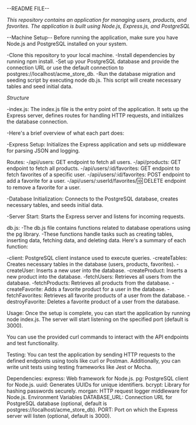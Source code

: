 --README FILE--


*This repository contains an application for managing users, products, and favorites. The application is built using Node.js, Express.js, and PostgreSQL*

--Machine Setup--
Before running the application, make sure you have Node.js and PostgreSQL installed on your system.

-Clone this repository to your local machine.
-Install dependencies by running npm install.
-Set up your PostgreSQL database and provide the connection URL or use the default connection to postgres://localhost/acme_store_db.
-Run the database migration and seeding script by executing node db.js. This script will create necessary tables and seed initial data.

*Structure*

-index.js:
The index.js file is the entry point of the application. 
It sets up the Express server, defines routes for handling HTTP requests, and initializes the database connection. 

-Here's a brief overview of what each part does:

-Express Setup: Initializes the Express application and sets up middleware for parsing JSON and logging.

Routes:
-/api/users: GET endpoint to fetch all users.
-/api/products: GET endpoint to fetch all products.
-/api/users/:id/favorites: GET endpoint to fetch favorites of a specific user.
-/api/users/:id/favorites: POST endpoint to add a favorite for a user.
-/api/users/:userId/favorites/:id: DELETE endpoint to remove a favorite for a user.

-Database Initialization:
Connects to the PostgreSQL database, creates necessary tables, and seeds initial data.

-Server Start: 
Starts the Express server and listens for incoming requests.

db.js:
-The db.js file contains functions related to database operations using the pg library. 
-These functions handle tasks such as creating tables, inserting data, fetching data, and deleting data. Here's a summary of each function:

-client: PostgreSQL client instance used to execute queries.
-createTables: Creates necessary tables in the database (users, products, favorites).
-createUser: Inserts a new user into the database.
-createProduct: Inserts a new product into the database.
-fetchUsers: Retrieves all users from the database.
-fetchProducts: Retrieves all products from the database.
-createFavorite: Adds a favorite product for a user in the database.
-fetchFavorites: Retrieves all favorite products of a user from the database.
-destroyFavorite: Deletes a favorite product of a user from the database.

Usage:
Once the setup is complete, you can start the application by running node index.js. The server will start listening on the specified port (default is 3000).

You can use the provided curl commands to interact with the API endpoints and test functionality.

Testing:
You can test the application by sending HTTP requests to the defined endpoints using tools like curl or Postman. Additionally, you can write unit tests using testing frameworks like Jest or Mocha.

Dependencies:
express: Web framework for Node.js.
pg: PostgreSQL client for Node.js.
uuid: Generates UUIDs for unique identifiers.
bcrypt: Library for hashing passwords securely.
morgan: HTTP request logger middleware for Node.js.
Environment Variables
DATABASE_URL: Connection URL for PostgreSQL database (optional, default is postgres://localhost/acme_store_db).
PORT: Port on which the Express server will listen (optional, default is 3000).
